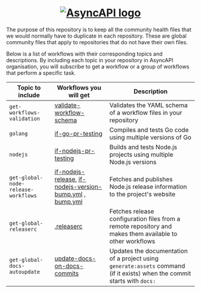 <h1 align="center">
  <br>
  <a href="https://www.asyncapi.com"><img src="./assets/github-repobanner-ghcommunityhealth.png" alt="AsyncAPI logo"></a>
</h1>





The purpose of this repository is to keep all the community health files that we would normally have to duplicate in each repository. These are global community files that apply to repositories that do not have their own files.







Below is a list of workflows with their corresponding topics and descriptions. By including each topic in your repository in AsyncAPI organisation, you will subscribe to get a workflow or a group of workflows that perform a specific task.

| Topic to include | Workflows you will get | Description |
| --- | --- | --- |
| `get-workflows-validation` | [validate-workflow-schema](.github/workflows/validate-workflow-schema.yml) | Validates the YAML schema of a workflow files in your repository 
| `golang` | [if-go-pr-testing](.github/workflows/if-go-pr-testing.yml) | Compiles and tests Go code using multiple versions of Go
| `nodejs` | [if-nodejs-pr-testing](.github/workflows/if-nodejs-pr-testing.yml) | Builds and tests Node.js projects using multiple Node.js versions
| `get-global-node-release-workflows` | [if-nodejs-release](.github/workflows/if-nodejs-release.yml), [if-nodejs-version-bump.yml](.github/workflows/if-nodejs-version-bump.yml) , [bump.yml](.github/workflows/bump.yml) | Fetches and publishes Node.js release information to the project's website
| `get-global-releaserc` | [.releaserc](.github/workflows/.releaserc) | Fetches release configuration files from a remote repository and makes them available to other workflows 
| `get-global-docs-autoupdate` | [update-docs-on-docs-commits](.github/workflows/update-docs-on-docs-commits.yml) | Updates the documentation of a project using `generate:assets` command (if it exists) when the commit starts with `docs:`